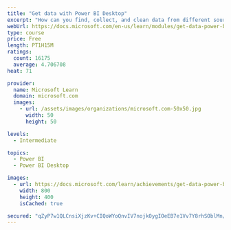 ```yaml
---
title: "Get data with Power BI Desktop"
excerpt: "How can you find, collect, and clean data from different sources? Power BI is a tool for making sense of your data. You will learn tricks to make data-gathering easier."
webUrl: https://docs.microsoft.com/en-us/learn/modules/get-data-power-bi/
type: course
price: Free
length: PT1H15M
ratings:
  count: 16175
  average: 4.706708
heat: 71

provider:
  name: Microsoft Learn
  domain: microsoft.com
  images:
    - url: /assets/images/organizations/microsoft.com-50x50.jpg
      width: 50
      height: 50

levels:
  - Intermediate

topics:
  - Power BI
  - Power BI Desktop

images:
  - url: https://docs.microsoft.com/learn/achievements/get-data-power-bi-desktop-social.png
    width: 800
    height: 400
    isCached: true

secured: "qZyP7w1QLCnsiXjzKv+CIQoWYoQnvIV7nojkOygIOeEB7e1Vv7Y8rhSOblMn/7M4p5LW7IZJ+6HNxO/r0Wu1eHHpuQeYUjpgFXasI6/1N4Y0r6XvZ9yx65VsdQICp3QAMycCFKVm5fciunn9Xy6PvSmwvpuuwrghAixrqUhpef/wSfP7utAndoLB8vA3SZFbIqLmxXDYpW00F5fH36GP61qJqWo8Bmx1kmiHFUPDJOZuoxXT8m0W01W8uJr1wkEhNTGQiWPFJ+MfP8BaqySMOonyRLgEsuo5wpKrGQ4nSHJuXPSS0Cb+LykzLz3Bkx08rQnGoZfyjx7Mq8Spgcv0EHEnMIWRNDFxsel6Riwk67nMEo3bneyehA3oL/VCdXadkH8qlozQc+atJwXpBkKwlsWPkvwaTtFM8MHQPGG1LKQO+B4cYt4RgY8BFT+Gmeg2;b1eccYsemIDRIYu9bRtkmQ=="
---
```


